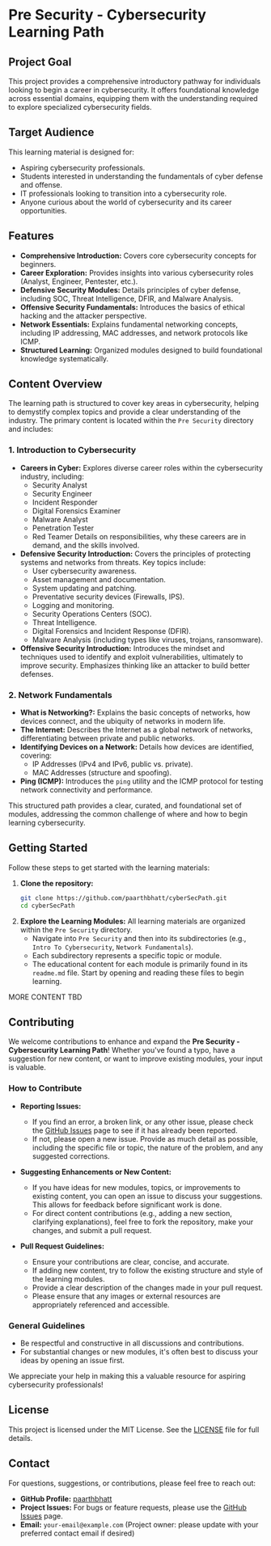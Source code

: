 # Pre Security - Cybersecurity Learning Path

## Project Goal

This project provides a comprehensive introductory pathway for individuals looking to begin a career in cybersecurity. It offers foundational knowledge across essential domains, equipping them with the understanding required to explore specialized cybersecurity fields.

## Target Audience

This learning material is designed for:

*   Aspiring cybersecurity professionals.
*   Students interested in understanding the fundamentals of cyber defense and offense.
*   IT professionals looking to transition into a cybersecurity role.
*   Anyone curious about the world of cybersecurity and its career opportunities.

## Features

*   **Comprehensive Introduction:** Covers core cybersecurity concepts for beginners.
*   **Career Exploration:** Provides insights into various cybersecurity roles (Analyst, Engineer, Pentester, etc.).
*   **Defensive Security Modules:** Details principles of cyber defense, including SOC, Threat Intelligence, DFIR, and Malware Analysis.
*   **Offensive Security Fundamentals:** Introduces the basics of ethical hacking and the attacker perspective.
*   **Network Essentials:** Explains fundamental networking concepts, including IP addressing, MAC addresses, and network protocols like ICMP.
*   **Structured Learning:** Organized modules designed to build foundational knowledge systematically.

## Content Overview

The learning path is structured to cover key areas in cybersecurity, helping to demystify complex topics and provide a clear understanding of the industry. The primary content is located within the `Pre Security` directory and includes:

### 1. Introduction to Cybersecurity

*   **Careers in Cyber:** Explores diverse career roles within the cybersecurity industry, including:
    *   Security Analyst
    *   Security Engineer
    *   Incident Responder
    *   Digital Forensics Examiner
    *   Malware Analyst
    *   Penetration Tester
    *   Red Teamer
    Details on responsibilities, why these careers are in demand, and the skills involved.
*   **Defensive Security Introduction:** Covers the principles of protecting systems and networks from threats. Key topics include:
    *   User cybersecurity awareness.
    *   Asset management and documentation.
    *   System updating and patching.
    *   Preventative security devices (Firewalls, IPS).
    *   Logging and monitoring.
    *   Security Operations Centers (SOC).
    *   Threat Intelligence.
    *   Digital Forensics and Incident Response (DFIR).
    *   Malware Analysis (including types like viruses, trojans, ransomware).
*   **Offensive Security Introduction:** Introduces the mindset and techniques used to identify and exploit vulnerabilities, ultimately to improve security. Emphasizes thinking like an attacker to build better defenses.

### 2. Network Fundamentals

*   **What is Networking?:** Explains the basic concepts of networks, how devices connect, and the ubiquity of networks in modern life.
*   **The Internet:** Describes the Internet as a global network of networks, differentiating between private and public networks.
*   **Identifying Devices on a Network:** Details how devices are identified, covering:
    *   IP Addresses (IPv4 and IPv6, public vs. private).
    *   MAC Addresses (structure and spoofing).
*   **Ping (ICMP):** Introduces the `ping` utility and the ICMP protocol for testing network connectivity and performance.

This structured path provides a clear, curated, and foundational set of modules, addressing the common challenge of where and how to begin learning cybersecurity.

## Getting Started

Follow these steps to get started with the learning materials:

1.  **Clone the repository:**
    ```bash
    git clone https://github.com/paarthbhatt/cyberSecPath.git
    cd cyberSecPath
    ```
2.  **Explore the Learning Modules:**
    All learning materials are organized within the `Pre Security` directory.
    *   Navigate into `Pre Security` and then into its subdirectories (e.g., `Intro To Cybersecurity`, `Network Fundamentals`).
    *   Each subdirectory represents a specific topic or module.
    *   The educational content for each module is primarily found in its `readme.md` file. Start by opening and reading these files to begin learning.

MORE CONTENT TBD


## Contributing

We welcome contributions to enhance and expand the **Pre Security - Cybersecurity Learning Path**! Whether you've found a typo, have a suggestion for new content, or want to improve existing modules, your input is valuable.

### How to Contribute

*   **Reporting Issues:**
    *   If you find an error, a broken link, or any other issue, please check the [GitHub Issues](https://github.com/paarthbhatt/cyberSecPath/issues) page to see if it has already been reported.
    *   If not, please open a new issue. Provide as much detail as possible, including the specific file or topic, the nature of the problem, and any suggested corrections.

*   **Suggesting Enhancements or New Content:**
    *   If you have ideas for new modules, topics, or improvements to existing content, you can open an issue to discuss your suggestions. This allows for feedback before significant work is done.
    *   For direct content contributions (e.g., adding a new section, clarifying explanations), feel free to fork the repository, make your changes, and submit a pull request.

*   **Pull Request Guidelines:**
    *   Ensure your contributions are clear, concise, and accurate.
    *   If adding new content, try to follow the existing structure and style of the learning modules.
    *   Provide a clear description of the changes made in your pull request.
    *   Please ensure that any images or external resources are appropriately referenced and accessible.

### General Guidelines

*   Be respectful and constructive in all discussions and contributions.
*   For substantial changes or new modules, it's often best to discuss your ideas by opening an issue first.

We appreciate your help in making this a valuable resource for aspiring cybersecurity professionals!

## License

This project is licensed under the MIT License. See the [LICENSE](LICENSE) file for full details.

## Contact

For questions, suggestions, or contributions, please feel free to reach out:

- **GitHub Profile:** [paarthbhatt](https://github.com/paarthbhatt)
- **Project Issues:** For bugs or feature requests, please use the [GitHub Issues](https://github.com/paarthbhatt/cyberSecPath/issues) page.
- **Email:** `your-email@example.com` (Project owner: please update with your preferred contact email if desired)
